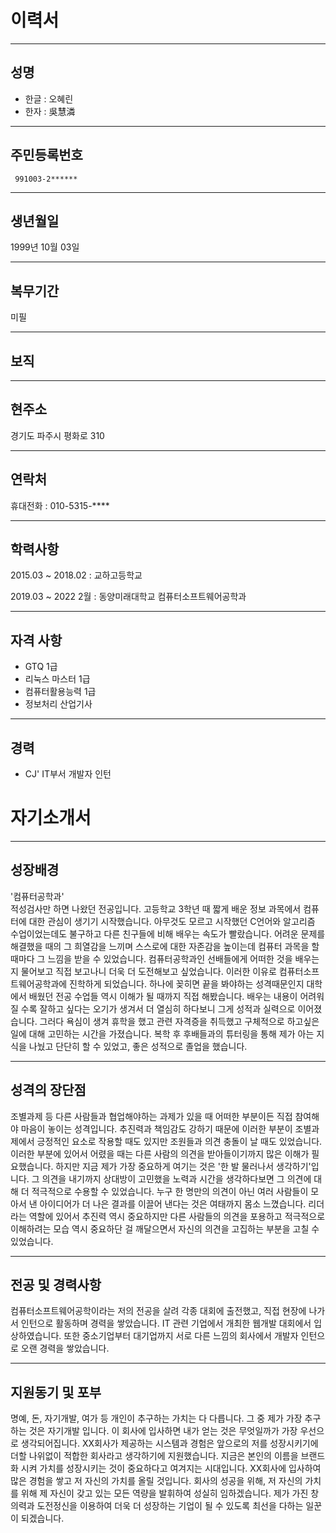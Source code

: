 # 이력서


----
## 성명

* 한글 : 오혜린
* 한자 : 吳慧潾

----
## 주민등록번호

     991003-2******

----
## 생년월일

 1999년 10월 03일

----
## 복무기간
  
 미필

----
## 보직


----
## 현주소
경기도 파주시 평화로 310

----
## 연락처

휴대전화 : 010-5315-****

----
## 학력사항

2015.03 ~ 2018.02 : 교하고등학교
 
 
2019.03 ~ 2022 2월 : 동양미래대학교 컴퓨터소프트웨어공학과


----
## 자격 사항

* GTQ 1급 
* 리눅스 마스터 1급  
* 컴퓨터활용능력 1급   
* 정보처리 산업기사


----
## 경력 

* CJ' IT부서 개발자 인턴
 

# 자기소개서
----
## 성장배경

'컴퓨터공학과'  
 적성검사만 하면 나왔던 전공입니다. 고등학교 3학년 때 짧게 배운 정보 과목에서 컴퓨터에 대한 관심이 생기기 시작했습니다. 아무것도 모르고 시작했던 C언어와 알고리즘 수업이었는데도 불구하고 다른 친구들에 비해 배우는 속도가 빨랐습니다. 어려운 문제를 해결했을 때의 그 희열감을 느끼며 스스로에 대한 자존감을 높이는데 컴퓨터 과목을 할 때마다 그 느낌을 받을 수 있었습니다. 컴퓨터공학과인 선배들에게 어떠한 것을 배우는지 물어보고 직접 보고나니 더욱 더 도전해보고 싶었습니다. 이러한 이유로 컴퓨터소프트웨어공학과에 진학하게 되었습니다. 하나에 꽂히면 끝을 봐야하는 성격때문인지 대학에서 배웠던 전공 수업들 역시 이해가 될 때까지 직접 해봤습니다. 배우는 내용이 어려워질 수록 잘하고 싶다는 오기가 생겨서 더 열심히 하다보니 그게 성적과 실력으로 이어졌습니다. 그러다 욕심이 생겨 휴학을 했고 관련 자격증을 취득했고 구체적으로 하고싶은 일에 대해 고민하는 시간을 가졌습니다. 복학 후 후배들과의 튜터링을 통해 제가 아는 지식을 나눴고 단단히 할 수 있었고, 좋은 성적으로 졸업을 했습니다.

----
## 성격의 장단점

  조별과제 등 다른 사람들과 협업해야하는 과제가 있을 때 어떠한 부분이든 직접 참여해야 마음이 놓이는 성격입니다. 추진력과 책임감도 강하기 때문에 이러한 부분이 조별과제에서 긍정적인 요소로 작용할 때도 있지만 조원들과 의견 충돌이 날 때도 있었습니다. 이러한 부분에 있어서 어렸을 때는 다른 사람의 의견을 받아들이기까지 많은 이해가 필요했습니다. 하지만 지금 제가 가장 중요하게 여기는 것은 '한 발 물러나서 생각하기'입니다. 그 의견을 내기까지 상대방이 고민했을 노력과 시간을 생각하다보면 그 의견에 대해 더 적극적으로 수용할 수 있었습니다. 누구 한 명만의 의견이 아닌 여러 사람들이 모아서 낸 아이디어가 더 나은 결과를 이끌어 낸다는 것은 여태까지 몸소 느꼈습니다. 리더라는 역할에 있어서 추진력 역시 중요하지만 다른 사람들의 의견을 포용하고 적극적으로 이해하려는 모습 역시 중요하단 걸 깨달으면서 자신의 의견을 고집하는 부분을 고칠 수 있었습니다.

----
## 전공 및 경력사항

 컴퓨터소프트웨어공학이라는 저의 전공을 살려 각종 대회에 출전했고, 직접 현장에 나가서 인턴으로 활동하며 경력을 쌓았습니다. IT 관련 기업에서 개최한 웹개발 대회에서 입상하였습니다. 또한 중소기업부터 대기업까지 서로 다른 느낌의 회사에서 개발자 인턴으로 오랜 경력을 쌓았습니다. 

----
## 지원동기 및 포부

 명예, 돈, 자기개발, 여가 등 개인이 추구하는 가치는 다 다릅니다. 그 중 제가 가장 추구하는 것은 자기개발 입니다. 이 회사에 입사하면 내가 얻는 것은 무엇일까가 가장 우선으로 생각되어집니다. XX회사가 제공하는 시스템과 경험은 앞으로의 저를 성장시키기에 더할 나위없이 적합한 회사라고 생각하기에 지원했습니다. 지금은 본인의 이름을 브랜드화 시켜 가치를 성장시키는 것이 중요하다고 여겨지는 시대입니다. XX회사에 입사하여 많은 경험을 쌓고 저 자신의 가치를 올릴 것입니다. 회사의 성공을 위해, 저 자신의 가치를 위해 제 자신이 갖고 있는 모든 역량을 발휘하여 성실히 임하겠습니다. 제가 가진 창의력과 도전정신을 이용하여 더욱 더 성장하는 기업이 될 수 있도록 최선을 다하는 일꾼이 되겠습니다. 
